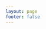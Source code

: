 ```yaml
---
layout: page
footer: false
---
```

<GameEntranceV id="wodle" src="/brain/bloxors/index.html" :resetHeight=false></GameEntranceV>